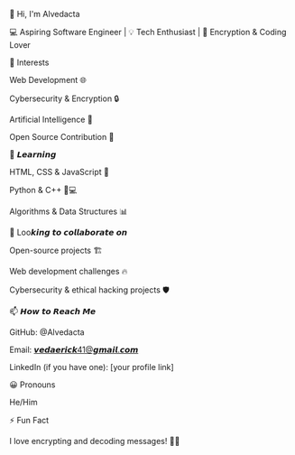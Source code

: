 👋 Hi, I'm Alvedacta

💻 Aspiring Software Engineer | 💡 Tech Enthusiast | 🔐 Encryption & Coding Lover

👀 Interests

Web Development 🌐

Cybersecurity & Encryption 🔒

Artificial Intelligence 🤖

Open Source Contribution 🚀


🌱 𝙇𝙚𝙖𝙧𝙣𝙞𝙣𝙜

HTML, CSS & JavaScript 🎨

Python & C++ 🐍💻

Algorithms & Data Structures 📊


💞 Loo𝙠𝙞𝙣𝙜 𝙩𝙤 𝙘𝙤𝙡𝙡𝙖𝙗𝙤𝙧𝙖𝙩𝙚 𝙤𝙣 

Open-source projects 🏗️

Web development challenges 🔥

Cybersecurity & ethical hacking projects 🛡️


📫 𝙃𝙤𝙬 𝙩𝙤 𝙍𝙚𝙖𝙘𝙝 𝙈𝙚

GitHub: @Alvedacta

Email: 𝙫𝙚𝙙𝙖𝙚𝙧𝙞𝙘𝙠41@𝙜𝙢𝙖𝙞𝙡.𝙘𝙤𝙢

LinkedIn (if you have one): [your profile link]


😀 Pronouns

He/Him


⚡ Fun Fact

I love encrypting and decoding messages! 🕵️‍♂️


